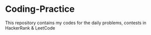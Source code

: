 # Coding-Practice
This repository contains my codes for the daily problems, contests in HackerRank &amp; LeetCode
